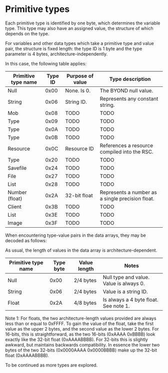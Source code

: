 # Primitive types

Each primitive type is identified by one byte, which determines the variable type. This type may also have an assigned value, the structure of which depends on the type.

For variables and other data types which take a primitive type and value pair, the structure is fixed length: the type ID is 1 byte and the type parameter is 4 bytes, architecture-independently.

In this case, the following table applies:

Primitive type name | Type ID | Purpose of value | Type description                                 |
------------------- | ------- | ---------------- | ------------------------------------------------ |
Null                | 0x00    | None. Is 0.      | The BYOND null value.                            |
String              | 0x06    | String ID.       | Represents any constant string.                  |
Mob                 | 0x08    | TODO             | TODO                                             |
Type                | 0x09    | TODO             | TODO                                             |
Type                | 0x0A    | TODO             | TODO                                             |
Type                | 0x0B    | TODO             | TODO                                             |
Resource            | 0x0C    | Resource ID      | References a resource compiled into the RSC.     |
Type                | 0x20    | TODO             | TODO                                             |
Savefile            | 0x24    | TODO             | TODO                                             |
File                | 0x27    | TODO             | TODO                                             |
List                | 0x28    | TODO             | TODO                                             |
Number (float)      | 0x2A    | 32-bit float     | Represents a number as a single precision float. |
Client              | 0x3B    | TODO             | TODO                                             |
List                | 0x3E    | TODO             | TODO                                             |
Image               | 0x3F    | TODO             | TODO                                             |

When encountering type-value pairs in the data arrays, they may be decoded as follows:

As usual, the length of values in the data array is architecture-dependent.

Primitive type name | Type byte | Value length | Notes                                   |
------------------- | --------- | ------------ | --------------------------------------- |
Null                | 0x00      | 2/4 bytes    | Null type and value. Value is always 0. |
String              | 0x06      | 2/4 bytes    | Value is a string ID.                   |
Float               | 0x2A      | 4/8 bytes    | Is always a 4 byte float. See note 1.   |

Note 1: For floats, the two architecture-length values provided are always less than or equal to 0xFFFF. To gain the value of the float, take the first value as the upper 2 bytes, and the second value as the lower 2 bytes. For 16-bits, this is straightforward, as the two 16-bits (0xAAAA 0xBBBB) look exactly like the 32-bit float (0xAAAABBBB). For 32-bits this is slightly awkward, but maintains backwards compatibility. In essence the lower two bytes of the two 32-bits (0x0000AAAA 0x0000BBBB) make up the 32-bit float (0xAAAABBBB).

To be continued as more types are explored.